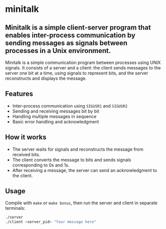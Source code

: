 # minitalk
Minitalk is a simple client-server program that enables inter-process communication by sending messages as signals between processes in a Unix environment.
------------------
Minitalk is a simple communication program between processes using UNIX signals. It consists of a server and a client: the client sends messages to the server one bit at a time, using signals to represent bits, and the server reconstructs and displays the message.

## Features

- Inter-process communication using `SIGUSR1` and `SIGUSR2`
- Sending and receiving messages bit by bit
- Handling multiple messages in sequence
- Basic error handling and acknowledgment

## How it works

- The server waits for signals and reconstructs the message from received bits.
- The client converts the message to bits and sends signals corresponding to 0s and 1s.
- After receiving a message, the server can send an acknowledgment to the client.

## Usage

Compile with `make` or `make bonus`, then run the server and client in separate terminals:

```bash
./server
./client <server_pid> "Your message here"

